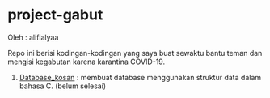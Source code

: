 # project-gabut
Oleh : alifialyaa

Repo ini berisi kodingan-kodingan yang saya buat sewaktu bantu teman dan mengisi kegabutan karena karantina COVID-19. 

1. [Database_kosan](https://github.com/alifialyaa/project-gabut/tree/master/database-kosan) : membuat database menggunakan struktur data dalam bahasa C. (belum selesai)

